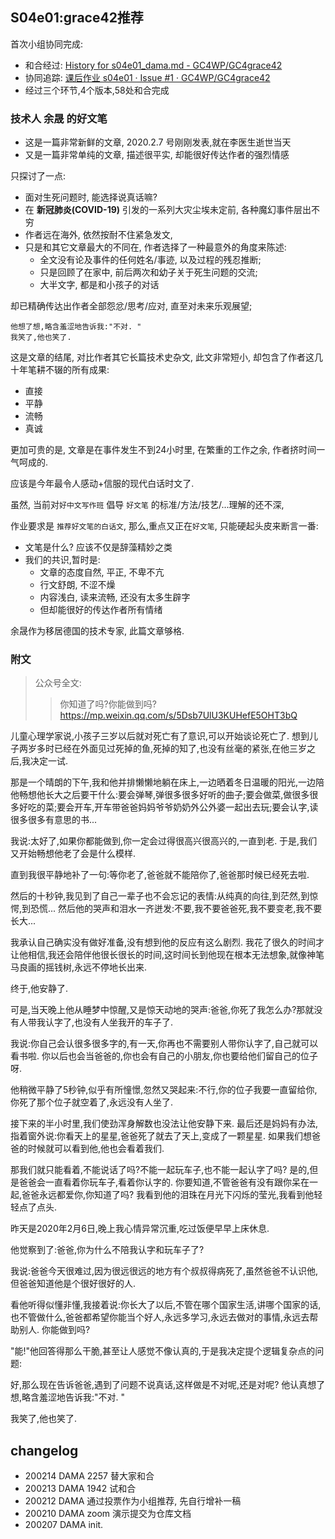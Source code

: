 ## S04e01:grace42推荐

首次小组协同完成:

- 和合经过: [History for s04e01\_dama\.md \- GC4WP/GC4grace42](https://github.com/GC4WP/GC4grace42/commits/master/s04e01_dama.md) 
- 协同追踪: [课后作业 s04e01 · Issue \#1 · GC4WP/GC4grace42](https://github.com/GC4WP/GC4grace42/issues/1) 
- 经过三个环节,4个版本,58处和合完成

### 技术人 余晟 的好文笔

- 这是一篇非常新鲜的文章, 2020.2.7 号刚刚发表,就在李医生逝世当天
- 又是一篇非常单纯的文章, 描述很平实, 却能很好传达作者的强烈情感

只探讨了一点:

- 面对生死问题时, 能选择说真话嘛?
- 在 **新冠肺炎(COVID-19)** 引发的一系列大灾尘埃未定前, 各种魔幻事件层出不穷
- 作者远在海外, 依然按耐不住紧急发文, 
- 只是和其它文章最大的不同在, 作者选择了一种最意外的角度来陈述:
    + 全文没有论及事件的任何姓名/事迹, 以及过程的残忍推断;
    + 只是回顾了在家中, 前后两次和幼子关于死生问题的交流;
    + 大半文字, 都是和小孩子的对话

却已精确传达出作者全部怨忿/思考/应对, 直至对未来乐观展望;

    他想了想,略含羞涩地告诉我:"不对. "
    我笑了,他也笑了. 

这是文章的结尾, 对比作者其它长篇技术史杂文,
此文非常短小, 却包含了作者这几十年笔耕不辍的所有成果:

- 直接
- 平静
- 流畅
- 真诚

更加可贵的是, 文章是在事件发生不到24小时里,
在繁重的工作之余, 作者挤时间一气呵成的.

应该是今年最令人感动+信服的现代白话时文了.

虽然, 当前对`好中文写作班` 倡导 `好文笔` 的标准/方法/技艺/...理解的还不深,

作业要求是 `推荐好文笔的白话文`, 那么,重点又正在`好文笔`, 只能硬起头皮来断言一番:

- 文笔是什么? 应该不仅是辞藻精妙之类
- 我们的共识,暂时是:
    + 文章的态度自然, 平正, 不卑不亢
    + 行文舒朗, 不涩不燥
    + 内容浅白, 读来流畅, 还没有太多生辟字
    + 但却能很好的传达作者所有情绪

余晟作为移居德国的技术专家, 此篇文章够格.

### 附文
> 公众号全文: 
> > 你知道了吗?你能做到吗?
https://mp.weixin.qq.com/s/5Dsb7UlU3KUHefE5OHT3bQ


儿童心理学家说,小孩子三岁以后就对死亡有了意识,可以开始谈论死亡了. 想到儿子两岁多时已经在外面见过死掉的鱼,死掉的知了,也没有丝毫的紧张,在他三岁之后,我决定一试. 

那是一个晴朗的下午,我和他并排懒懒地躺在床上,一边晒着冬日温暖的阳光,一边陪他畅想他长大之后要干什么:要会弹琴,弹很多很多好听的曲子;要会做菜,做很多很多好吃的菜;要会开车,开车带爸爸妈妈爷爷奶奶外公外婆一起出去玩;要会认字,读很多很多有意思的书... 

我说:太好了,如果你都能做到,你一定会过得很高兴很高兴的,一直到老. 于是,我们又开始畅想他老了会是什么模样. 

直到我很平静地补了一句:等你老了,爸爸就不能陪你了,爸爸那时候已经死去啦. 

然后的十秒钟,我见到了自己一辈子也不会忘记的表情:从纯真的向往,到茫然,到惊愕,到恐慌...  然后他的哭声和泪水一齐迸发:不要,我不要爸爸死,我不要变老,我不要长大... 

我承认自己确实没有做好准备,没有想到他的反应有这么剧烈. 我花了很久的时间才让他相信,我还会陪伴他很长很长的时间,这时间长到他现在根本无法想象,就像神笔马良画的摇钱树,永远不停地长出来. 

终于,他安静了. 

可是,当天晚上他从睡梦中惊醒,又是惊天动地的哭声:爸爸,你死了我怎么办?那就没有人带我认字了,也没有人坐我开的车子了. 

我说:你自己会认很多很多字的,有一天,你再也不需要别人带你认字了,自己就可以看书啦. 你以后也会当爸爸的,你也会有自己的小朋友,你也要给他们留自己的位子呀. 

他稍微平静了5秒钟,似乎有所憧憬,忽然又哭起来:不行,你的位子我要一直留给你,你死了那个位子就空着了,永远没有人坐了. 

接下来的半小时里,我们使劲浑身解数也没法让他安静下来. 最后还是妈妈有办法,指着窗外说:你看天上的星星,爸爸死了就去了天上,变成了一颗星星. 如果我们想爸爸的时候就可以看到他,他也会看着我们. 

那我们就只能看着,不能说话了吗?不能一起玩车子,也不能一起认字了吗?
是的,但是爸爸会一直看着你玩车子,看着你认字的. 你要知道,不管爸爸有没有跟你呆在一起,爸爸永远都爱你,你知道了吗?
我看到他的泪珠在月光下闪烁的莹光,我看到他轻轻点了点头. 

昨天是2020年2月6日,晚上我心情异常沉重,吃过饭便早早上床休息. 

他觉察到了:爸爸,你为什么不陪我认字和玩车子了?

我说:爸爸今天很难过,因为很远很远的地方有个叔叔得病死了,虽然爸爸不认识他,但爸爸知道他是个很好很好的人. 

看他听得似懂非懂,我接着说:你长大了以后,不管在哪个国家生活,讲哪个国家的话,也不管做什么,爸爸都希望你能当个好人,永远多学习,永远去做对的事情,永远去帮助别人. 你能做到吗?

"能!"他回答得那么干脆,甚至让人感觉不像认真的,于是我决定提个逻辑复杂点的问题:

好,那么现在告诉爸爸,遇到了问题不说真话,这样做是不对呢,还是对呢?
他认真想了想,略含羞涩地告诉我:"不对. "

我笑了,他也笑了.  

## changelog

- 200214 DAMA 2257 替大家和合
- 200213 DAMA 1942 试和合
- 200212 DAMA 通过投票作为小组推荐, 先自行增补一稿
- 200210 DAMA zoom 演示提交为仓库文档
- 200207 DAMA init.





